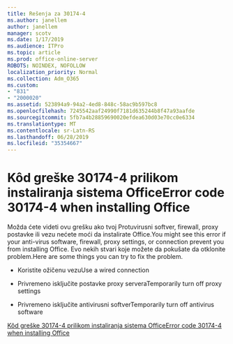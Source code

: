 ```yaml
---
title: Rešenja za 30174-4
ms.author: janellem
author: janellem
manager: scotv
ms.date: 1/17/2019
ms.audience: ITPro
ms.topic: article
ms.prod: office-online-server
ROBOTS: NOINDEX, NOFOLLOW
localization_priority: Normal
ms.collection: Adm_O365
ms.custom:
- "831"
- "2000020"
ms.assetid: 523894a9-94a2-4ed8-848c-58ac9b597bc8
ms.openlocfilehash: 7245542aaf24990f7181d635244b8f47a93aafde
ms.sourcegitcommit: 5fb7a4b28859690020efdea630d03e70cc0e6334
ms.translationtype: MT
ms.contentlocale: sr-Latn-RS
ms.lasthandoff: 06/28/2019
ms.locfileid: "35354667"
---
```

# <a name="error-code-30174-4-when-installing-office"></a><span data-ttu-id="a9e7b-102">Kôd greške 30174-4 prilikom instaliranja sistema Office</span><span class="sxs-lookup"><span data-stu-id="a9e7b-102">Error code 30174-4 when installing Office</span></span>

<span data-ttu-id="a9e7b-103">Možda ćete videti ovu grešku ako tvoj Protuvirusni softver, firewall, proxy postavke ili vezu nećete moći da instalirate Office.</span><span class="sxs-lookup"><span data-stu-id="a9e7b-103">You might see this error if your anti-virus software, firewall, proxy settings, or connection prevent you from installing Office.</span></span> <span data-ttu-id="a9e7b-104">Evo nekih stvari koje možete da pokušate da otklonite problem.</span><span class="sxs-lookup"><span data-stu-id="a9e7b-104">Here are some things you can try to fix the problem.</span></span>
  
- <span data-ttu-id="a9e7b-105">Koristite ožičenu vezu</span><span class="sxs-lookup"><span data-stu-id="a9e7b-105">Use a wired connection</span></span>

- <span data-ttu-id="a9e7b-106">Privremeno isključite postavke proxy servera</span><span class="sxs-lookup"><span data-stu-id="a9e7b-106">Temporarily turn off proxy settings</span></span>

- <span data-ttu-id="a9e7b-107">Privremeno isključite antivirusni softver</span><span class="sxs-lookup"><span data-stu-id="a9e7b-107">Temporarily turn off antivirus software</span></span>

[<span data-ttu-id="a9e7b-108">Kôd greške 30174-4 prilikom instaliranja sistema Office</span><span class="sxs-lookup"><span data-stu-id="a9e7b-108">Error code 30174-4 when installing Office</span></span>](https://support.office.com/article/5d5551db-266f-47b3-93fc-d51c2e8f4c0b?wt.mc_id=Alchemy_ClientDIA)
  